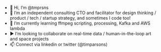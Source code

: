 - 👋 Hi, I’m @tmprsns
- 👀 I’m an independent consulting CTO and facilitator for design thinking / product / tech / startup strategy, and sometimes I code too!
- 🐬 I’m currently learning ffmpeg scripting, processing, Kafka and AWS lambda
- ▶︎ I’m looking to collaborate on real-time data / human-in-the-loop art and space projects
- 📫 Connect via linkedin or twitter (@timparsons)

<!---
tmprsns/tmprsns is a ✨ special ✨ repository because its `README.md` (this file) appears on your GitHub profile.
You can click the Preview link to take a look at your changes.
--->
